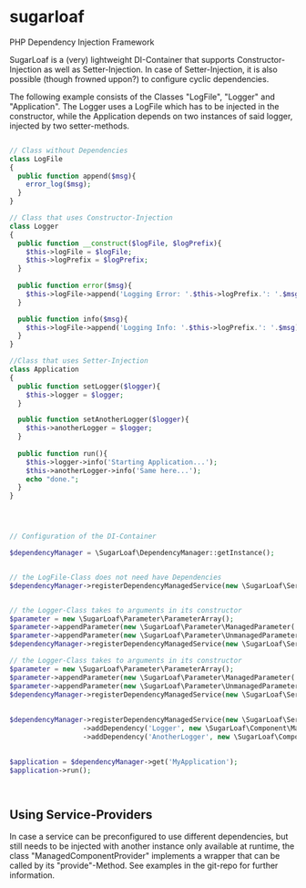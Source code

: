 sugarloaf
=========

PHP Dependency Injection Framework 

SugarLoaf is a (very) lightweight DI-Container that supports Constructor-Injection as well as Setter-Injection. In case of Setter-Injection, it is also possible (though frowned uppon?) to configure cyclic dependencies.

The following example consists of the Classes "LogFile", "Logger" and "Application". The Logger uses a LogFile which has to be injected in the constructor, while the Application depends on two instances of said logger, injected by two setter-methods.



```php

// Class without Dependencies
class LogFile
{
  public function append($msg){
    error_log($msg);
  }
}

// Class that uses Constructor-Injection
class Logger
{
  public function __construct($logFile, $logPrefix){
    $this->logFile = $logFile;
    $this->logPrefix = $logPrefix;
  }
  
  public function error($msg){
    $this->logFile->append('Logging Error: '.$this->logPrefix.': '.$msg);
  }

  public function info($msg){
    $this->logFile->append('Logging Info: '.$this->logPrefix.': '.$msg);
  }
}

//Class that uses Setter-Injection
class Application
{
  public function setLogger($logger){
    $this->logger = $logger;
  }

  public function setAnotherLogger($logger){
    $this->anotherLogger = $logger;
  }
  
  public function run(){
    $this->logger->info('Starting Application...');
    $this->anotherLogger->info('Same here...');
    echo "done.";
  }
}




// Configuration of the DI-Container

$dependencyManager = \SugarLoaf\DependencyManager::getInstance();


// the LogFile-Class does not need have Dependencies
$dependencyManager->registerDependencyManagedService(new \SugarLoaf\Service\ManagedService('LogFile'));


// the Logger-Class takes to arguments in its constructor
$parameter = new \SugarLoaf\Parameter\ParameterArray();
$parameter->appendParameter(new \SugarLoaf\Parameter\ManagedParameter('LogFile'));
$parameter->appendParameter(new \SugarLoaf\Parameter\UnmanagedParameter('My_Prefix'));
$dependencyManager->registerDependencyManagedService(new \SugarLoaf\Service\ManagedSingleton('Logger','Logger',$parameter));

// the Logger-Class takes to arguments in its constructor
$parameter = new \SugarLoaf\Parameter\ParameterArray();
$parameter->appendParameter(new \SugarLoaf\Parameter\ManagedParameter('LogFile'));
$parameter->appendParameter(new \SugarLoaf\Parameter\UnmanagedParameter('Another_Prefix'));
$dependencyManager->registerDependencyManagedService(new \SugarLoaf\Service\ManagedSingleton('LoggerTwo','Logger',$parameter));
                  
    
$dependencyManager->registerDependencyManagedService(new \SugarLoaf\Service\ManagedService('MyApplication','Application'))
                  ->addDependency('Logger', new \SugarLoaf\Component\ManagedComponent('Logger'))
                  ->addDependency('AnotherLogger', new \SugarLoaf\Component\ManagedComponent('LoggerTwo'));
                  

$application = $dependencyManager->get('MyApplication');
$application->run();




```

Using Service-Providers
-----------------------

In case a service can be preconfigured to use different dependencies, but still needs to be injected with another instance only available at runtime, the class "ManagedComponentProvider" implements a wrapper that can be called by its "provide"-Method. See examples in the git-repo for further information.
